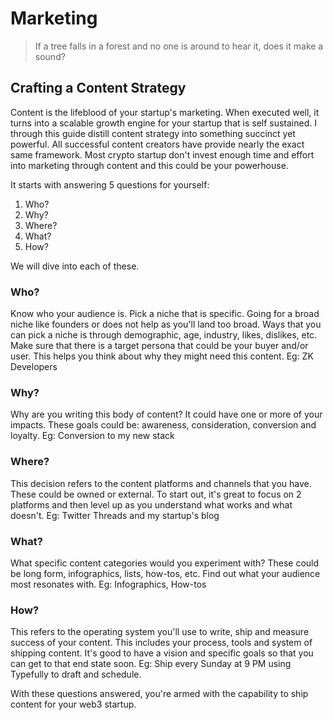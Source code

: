 # Marketing

> If a tree falls in a forest and no one is around to hear it, does it make a sound?

## Crafting a Content Strategy

Content is the lifeblood of your startup's marketing. When executed well, it turns into a scalable growth engine for your startup that is self sustained. I through this guide distill content strategy into something succinct yet powerful. All successful content creators have provide nearly the exact same framework. Most crypto startup don't invest enough time and effort into marketing through content and this could be your powerhouse.

It starts with answering 5 questions for yourself:
1. Who?
2. Why?
3. Where?
4. What?
5. How?

We will dive into each of these.

### Who?

Know who your audience is. Pick a niche that is specific. Going for a broad niche like founders or does not help as you'll land too broad. Ways that you can pick a niche is through demographic, age, industry, likes, dislikes, etc. Make sure that there is a target persona that could be your buyer and/or user. This helps you think about why they might need this content.
Eg: ZK Developers

### Why?

Why are you writing this body of content? It could have one or more of your impacts. These goals could be: awareness, consideration, conversion and loyalty.
Eg: Conversion to my new stack

### Where?

This decision refers to the content platforms and channels that you have. These could be owned or external. To start out, it's great to focus on 2 platforms and then level up as you understand what works and what doesn't.
Eg: Twitter Threads and my startup's blog

### What?

What specific content categories would you experiment with? These could be long form, infographics, lists, how-tos, etc. Find out what your audience most resonates with.
Eg: Infographics, How-tos

### How?

This refers to the operating system you'll use to write, ship and measure success of your content. This includes your process, tools and system of shipping content. It's good to have a vision and specific goals so that you can get to that end state soon.
Eg: Ship every Sunday at 9 PM using Typefully to draft and schedule.

With these questions answered, you're armed with the capability to ship content for your web3 startup.
